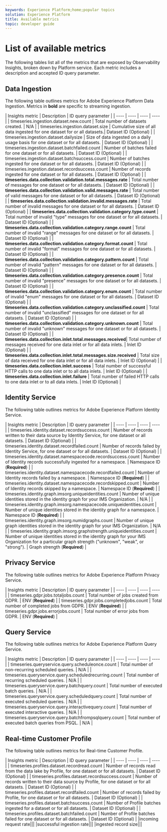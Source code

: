 ```yaml
---
keywords: Experience Platform;home;popular topics
solution: Experience Platform
title: Available metrics
topic: developer guide
---
```


# List of available metrics

The following tables list all of the metrics that are exposed by Observability Insights, broken down by Platform service. Each metric includes a description and accepted ID query parameter.

## Data Ingestion

The following table outlines metrics for Adobe Experience Platform Data Ingestion. Metrics in **bold** are specific to streaming ingestion.

| Insights metric | Description | ID query parameter |
| ---- | ---- | ---- | ---- |
| timeseries.ingestion.dataset.new.count | Total number of datasets created. | N/A |
| timeseries.ingestion.dataset.size | Cumulative size of all data ingested for one dataset for or all datasets.| Dataset ID (Optional) |
| timeseries.ingestion.dataset.dailysize | Size of data ingested on a daily usage basis for one dataset or for all datasets. | Dataset ID (Optional) |
| timeseries.ingestion.dataset.batchfailed.count | Number of batches failed for one dataset or for all datasets. | Dataset ID (Optional) |
| timeseries.ingestion.dataset.batchsuccess.count | Number of batches ingested for one dataset or for all datasets. | Dataset ID (Optional) |
| timeseries.ingestion.dataset.recordsuccess.count | Number of records ingested for one dataset or for all datasets. | Dataset ID (Optional) |
| **timeseries.data.collection.validation.total.messages.rate** | Total number of messages for one dataset or for all datasets. | Dataset ID (Optional) |
| **timeseries.data.collection.validation.valid.messages.rate** | Total number of valid messages for one dataset or for all datasets. | Dataset ID (Optional) |
| **timeseries.data.collection.validation.invalid.messages.rate** | Total number of invalid messages for one dataset or for all datasets. | Dataset ID (Optional) |
| **timeseries.data.collection.validation.category.type.count** | Total number of invalid "type" messages for one dataset or for all datasets. | Dataset ID (Optional) |
| **timeseries.data.collection.validation.category.range.count** | Total number of invalid "range" messages for one dataset or for all datasets. | Dataset ID (Optional) |
| **timeseries.data.collection.validation.category.format.count** | Total number of invalid "format" messages for one dataset or for all datasets. | Dataset ID (Optional) |
| **timeseries.data.collection.validation.category.pattern.count** | Total number of invalid "pattern" messages for one dataset or for all datasets. | Dataset ID (Optional) |
| **timeseries.data.collection.validation.category.presence.count** | Total number of invalid "presence" messages for one dataset or for all datasets. | Dataset ID (Optional) |
| **timeseries.data.collection.validation.category.enum.count** | Total number of invalid "enum" messages for one dataset or for all datasets. | Dataset ID (Optional) |
| **timeseries.data.collection.validation.category.unclassified.count** | Total number of invalid "unclassified" messages for one dataset or for all datasets. | Dataset ID (Optional) |
| **timeseries.data.collection.validation.category.unknown.count** | Total number of invalid "unknown" messages for one dataset or for all datasets. | Dataset ID (Optional) |
| **timeseries.data.collection.inlet.total.messages.received**| Total number of messages received for one data inlet or for all data inlets. | Inlet ID (Optional) |
| **timeseries.data.collection.inlet.total.messages.size.received** | Total size of data received for one data inlet or for all data inlets. | Inlet ID (Optional) |
| **timeseries.data.collection.inlet.success** | Total number of successful HTTP calls to one data inlet or to all data inlets. | Inlet ID (Optional) |
| **timeseries.data.collection.inlet.failure** | Total number of failed HTTP calls to one data inlet or to all data inlets. | Inlet ID (Optional) |

## Identity Service

The following table outlines metrics for Adobe Experience Platform Identity Service.

| Insights metric | Description | ID query parameter |
| ---- | ---- | ---- | ---- |
| timeseries.identity.dataset.recordsuccess.count | Number of records written to their data source by Identity Service, for one dataset or all datasets. | Dataset ID (Optional) |
| timeseries.identity.dataset.recordfailed.count | Number of records failed by Identity Service, for one dataset or for all datasets. | Dataset ID (Optional) |
| timeseries.identity.dataset.namespacecode.recordsuccess.count | Number of Identity records successfully ingested for a namespace. | Namespace ID (**Required**) |
| timeseries.identity.dataset.namespacecode.recordfailed.count | Number of Identity records failed by a namespace. | Namespace ID (**Required**) |
| timeseries.identity.dataset.namespacecode.recordskipped.count | Number of Identity records skipped by a namespace. | Namespace ID (**Required**) |
| timeseries.identity.graph.imsorg.uniqueidentities.count | Number of unique identities stored in the identity graph for your IMS Organization. | N/A |
| timeseries.identity.graph.imsorg.namespacecode.uniqueidentities.count | Number of unique identities stored in the identity graph for a namespace. | Namespace ID (**Required**) |
| timeseries.identity.graph.imsorg.numidgraphs.count | Number of unique graph identities stored in the identity graph for your IMS Organization. | N/A |
| timeseries.identity.graph.imsorg.graphstrength.uniqueidentities.count | Number of unique identities stored in the identity graph for your IMS Organization for a particular graph strength ("unknown", "weak", or "strong"). | Graph strength (**Required**) |

## Privacy Service

The following table outlines metrics for Adobe Experience Platform Privacy Service.

| Insights metric | Description | ID query parameter |
| ---- | ---- | ---- | ---- |
| timeseries.gdpr.jobs.totaljobs.count | Total number of jobs created from GDPR. | ENV (**Required**) |
| timeseries.gdpr.jobs.completedjobs.count | Total number of completed jobs from GDPR. | ENV (**Required**) |
| timeseries.gdpr.jobs.errorjobs.count | Total number of error jobs from GDPR. | ENV (**Required**) |

## Query Service

The following table outlines metrics for Adobe Experience Platform Query Service.

| Insights metric | Description | ID query parameter |
| ---- | ---- | ---- | ---- |
| timeseries.queryservice.query.scheduleonce.count | Total number of non-recurring scheduled queries. | N/A |
| timeseries.queryservice.query.scheduledrecurring.count | Total number of recurring scheduled queries. | N/A |
| timeseries.queryservice.query.batchquery.count | Total number of executed batch queries. | N/A |
| timeseries.queryservice.query.scheduledquery.count | Total number of executed scheduled queries. | N/A |
| timeseries.queryservice.query.interactivequery.count | Total number of executed interactive queries. | N/A |
| timeseries.queryservice.query.batchfrompsqlquery.count | Total number of executed batch queries from PSQL. | N/A |

## Real-time Customer Profile

The following table outlines metrics for Real-time Customer Profile.

| Insights metric | Description | ID query parameter |
| ---- | ---- | ---- | ---- |
| timeseries.profiles.dataset.recordread.count | Number of records read from the data lake by Profile, for one dataset or for all datasets. | Dataset ID (Optional) |
| timeseries.profiles.dataset.recordsuccess.count | Number of records written to their data source by Profile, for one dataset or for all datasets. | Dataset ID (Optional) |
| timeseries.profiles.dataset.recordfailed.count | Number of records failed by Profile, for one dataset or for all datasets. | Dataset ID (Optional) |
| timeseries.profiles.dataset.batchsuccess.count | Number of Profile batches ingested for a dataset or for all datasets. | Dataset ID (Optional) |
| timeseries.profiles.dataset.batchfailed.count | Number of Profile batches failed for one dataset or for all datasets. | Dataset ID (Optional) |
|incoming request rate|||
|successful ingestion rate|||
|ingested record size|||